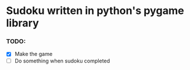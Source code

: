 # Sudoku written in python's pygame library

### TODO:

- [x] Make the game
- [ ] Do something when sudoku completed
